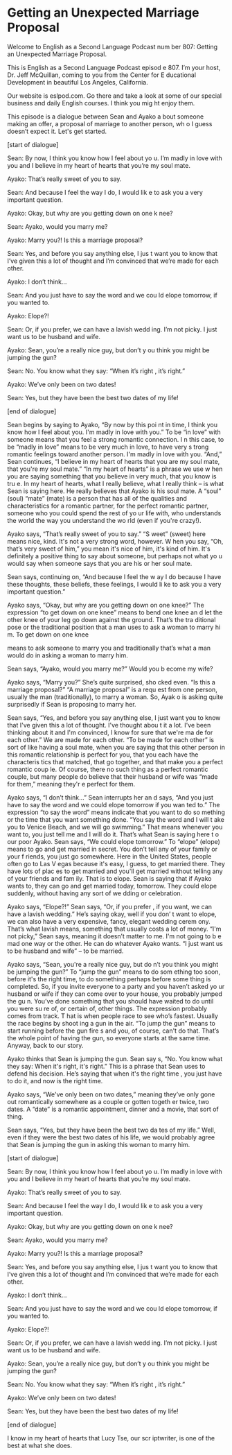 # Getting an Unexpected Marriage Proposal

Welcome to English as a Second Language Podcast num ber 807: Getting an Unexpected Marriage Proposal.

This is English as a Second Language Podcast episod e 807. I’m your host, Dr. Jeff McQuillan, coming to you from the Center for E ducational Development in beautiful Los Angeles, California.

Our website is eslpod.com. Go there and take a look  at some of our special business and daily English courses. I think you mig ht enjoy them.

This episode is a dialogue between Sean and Ayako a bout someone making an offer, a proposal of marriage to another person, wh o I guess doesn’t expect it. Let's get started.

[start of dialogue]

Sean:  By now, I think you know how I feel about yo u. I’m madly in love with you and I believe in my heart of hearts that you’re my soul mate.

Ayako:  That’s really sweet of you to say.

Sean:  And because I feel the way I do, I would lik e to ask you a very important question.

Ayako:  Okay, but why are you getting down on one k nee?

Sean:  Ayako, would you marry me?

Ayako:  Marry you?! Is this a marriage proposal?

Sean:  Yes, and before you say anything else, I jus t want you to know that I’ve given this a lot of thought and I’m convinced that we’re made for each other.

Ayako:  I don’t think...

Sean:  And you just have to say the word and we cou ld elope tomorrow, if you wanted to.

Ayako:  Elope?!

Sean:  Or, if you prefer, we can have a lavish wedd ing. I’m not picky. I just want us to be husband and wife.

Ayako:  Sean, you’re a really nice guy, but don’t y ou think you might be jumping the gun?

Sean:  No. You know what they say: “When it’s right , it’s right.”

Ayako:  We’ve only been on two dates!

Sean:  Yes, but they have been the best two dates of my life!

[end of dialogue]

Sean begins by saying to Ayako, “By now by this poi nt in time, I think you know how I feel about you. I'm madly in love with you.” To be “in love” with someone means that you feel a strong romantic connection. I n this case, to be “madly in love” means to be very much in love, to have very s trong romantic feelings toward another person. I'm madly in love with you. “And,” Sean continues, “I believe in my heart of hearts that you are my soul mate, that you're my soul mate.” “In my heart of hearts” is a phrase we use w hen you are saying something that you believe in very much, that you know is tru e. In my heart of hearts, what I really believe, what I really think – is what Sean is saying here. He really believes that Ayako is his soul mate. A “soul” (soul) “mate”  (mate) is a person that has all of the qualities and characteristics for a romantic  partner, for the perfect romantic partner, someone who you could spend the rest of yo ur life with, who understands the world the way you understand the wo rld (even if you're crazy!).

Ayako says, “That’s really sweet of you to say.” “S weet” (sweet) here means nice, kind. It's not a very strong word, however. W hen you say, “Oh, that’s very sweet of him,” you mean it's nice of him, it's kind  of him. It's definitely a positive thing to say about someone, but perhaps not what yo u would say when someone says that you are his or her soul mate.

Sean says, continuing on, “And because I feel the w ay I do because I have these thoughts, these beliefs, these feelings, I would li ke to ask you a very important question.”

Ayako says, “Okay, but why are you getting down on one knee?” The expression “to get down on one knee” means to bend one knee an d let the other knee of your leg go down against the ground. That’s the tra ditional pose or the traditional position that a man uses to ask a woman to marry hi m. To get down on one knee

means to ask someone to marry you and traditionally  that’s what a man would do in asking a woman to marry him.

Sean says, “Ayako, would you marry me?” Would you b ecome my wife?

Ayako says, “Marry you?” She’s quite surprised, sho cked even. “Is this a marriage proposal?” “A marriage proposal” is a requ est from one person, usually the man (traditionally), to marry a woman. So, Ayak o is asking quite surprisedly if Sean is proposing to marry her.

Sean says, “Yes, and before you say anything else, I just want you to know that I've given this a lot of thought. I've thought abou t it a lot. I've been thinking about it and I'm convinced, I know for sure that we're ma de for each other.” We are made for each other. “To be made for each other” is  sort of like having a soul mate, when you are saying that this other person in  this romantic relationship is perfect for you, that you each have the characteris tics that matched, that go together, and that make you a perfect romantic coup le. Of course, there no such thing as a perfect romantic couple, but many people  do believe that their husband or wife was “made for them,” meaning they'r e perfect for them.

Ayako says, “I don’t think…” Sean interrupts her an d says, “And you just have to say the word and we could elope tomorrow if you wan ted to.” The expression “to say the word” means indicate that you want to do so mething or the time that you want something done. “You say the word and I will t ake you to Venice Beach, and we will go swimming.” That means whenever you want to, you just tell me and I will do it. That’s what Sean is saying here t o our poor Ayako. Sean says, “We could elope tomorrow.” To “elope” (elope) means  to go and get married in secret. You don’t tell any of your family or your f riends, you just go somewhere. Here in the United States, people often go to Las V egas because it's easy, I guess, to get married there. They have lots of plac es to get married and you'll get married without telling any of your friends and fam ily. That is to elope. Sean is saying that if Ayako wants to, they can go and get married today, tomorrow. They could elope suddenly, without having any sort of we dding or celebration.

Ayako says, “Elope?!” Sean says, “Or, if you prefer , if you want, we can have a lavish wedding.” He’s saying okay, well if you don’ t want to elope, we can also have a very expensive, fancy, elegant wedding cerem ony. That’s what lavish means, something that usually costs a lot of money.  “I'm not picky,” Sean says, meaning it doesn’t matter to me. I'm not going to b e mad one way or the other. He can do whatever Ayako wants. “I just want us to be husband and wife” – to be married.

Ayako says, “Sean, you're a really nice guy, but do n’t you think you might be jumping the gun?” To “jump the gun” means to do som ething too soon, before it's the right time, to do something perhaps before some thing is completed. So, if you invite everyone to a party and you haven’t asked yo ur husband or wife if they can come over to your house, you probably jumped the gu n. You’ve done something that you should have waited to do until you were su re of, or certain of, other things. The expression probably comes from track. T hat is when people race to see who’s fastest. Usually the race begins by shoot ing a gun in the air. “To jump the gun” means to start running before the gun fire s and you, of course, can't do that. That’s the whole point of having the gun, so everyone starts at the same time. Anyway, back to our story.

Ayako thinks that Sean is jumping the gun. Sean say s, “No. You know what they say: When it's right, it's right.” This is a phrase  that Sean uses to defend his decision. He’s saying that when it's the right time , you just have to do it, and now is the right time.

Ayako says, “We've only been on two dates,” meaning  they’ve only gone out romantically somewhere as a couple or gotten togeth er twice, two dates. A “date” is a romantic appointment, dinner and a movie, that  sort of thing.

Sean says, “Yes, but they have been the best two da tes of my life.” Well, even if they were the best two dates of his life, we would probably agree that Sean is jumping the gun in asking this woman to marry him.

[start of dialogue]

Sean:  By now, I think you know how I feel about yo u. I’m madly in love with you and I believe in my heart of hearts that you’re my soul mate.

Ayako:  That’s really sweet of you to say.

Sean:  And because I feel the way I do, I would lik e to ask you a very important question.

Ayako:  Okay, but why are you getting down on one k nee?

Sean:  Ayako, would you marry me?

Ayako:  Marry you?! Is this a marriage proposal?

Sean:  Yes, and before you say anything else, I jus t want you to know that I’ve given this a lot of thought and I’m convinced that we’re made for each other.

Ayako:  I don’t think...

Sean:  And you just have to say the word and we cou ld elope tomorrow, if you wanted to.

Ayako:  Elope?!

Sean:  Or, if you prefer, we can have a lavish wedd ing. I’m not picky. I just want us to be husband and wife.

Ayako:  Sean, you’re a really nice guy, but don’t y ou think you might be jumping the gun?

Sean:  No. You know what they say: “When it’s right , it’s right.”

Ayako:  We’ve only been on two dates!

Sean:  Yes, but they have been the best two dates of my life!

[end of dialogue]

I know in my heart of hearts that Lucy Tse, our scr iptwriter, is one of the best at what she does.





